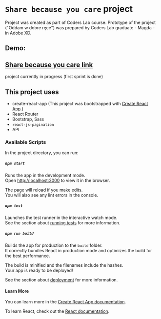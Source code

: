 # `Share because you care` project
Project was created as part of Coders Lab course. Prototype of the project ("Oddam w dobre ręce") was prepared by Coders Lab graduate - Magda - in Adobe XD.

## Demo:
## [Share because you care link](https://mono258.github.io/Share_because_you_care)
project currently in progress (first sprint is done)

## This project uses
* create-react-app (This project was bootstrapped with [Create React App](https://github.com/facebook/create-react-app).)
* React Router
* Bootstrap, Sass
* `react-js-pagination`
* API

### Available Scripts

In the project directory, you can run:

##### `npm start`

Runs the app in the development mode.<br />
Open [http://localhost:3000](http://localhost:3000) to view it in the browser.

The page will reload if you make edits.<br />
You will also see any lint errors in the console.

##### `npm test`

Launches the test runner in the interactive watch mode.<br />
See the section about [running tests](https://facebook.github.io/create-react-app/docs/running-tests) for more information.

##### `npm run build`

Builds the app for production to the `build` folder.<br />
It correctly bundles React in production mode and optimizes the build for the best performance.

The build is minified and the filenames include the hashes.<br />
Your app is ready to be deployed!

See the section about [deployment](https://facebook.github.io/create-react-app/docs/deployment) for more information.

#### Learn More

You can learn more in the [Create React App documentation](https://facebook.github.io/create-react-app/docs/getting-started).

To learn React, check out the [React documentation](https://reactjs.org/).
